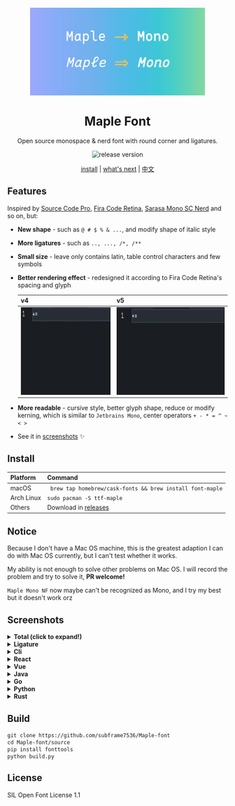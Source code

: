 <p align="center">
  <img src="./img/head.svg" height="200" alt="logo">
</p>

<h1 align="center"> Maple Font </h1>

<p align="center">
Open source monospace & nerd font with round corner and ligatures.
</p>

<p align="center">
  <a>
    <img src="https://img.shields.io/github/v/release/subframe7536/Maple-font?display_name=tag" alt="release version">
  </a>
</p>

<p align="center">
  <a href="#install">install</a> | 
  <a href="https://github.com/users/subframe7536/projects/1">what's next</a> |
  <a href="./README_CN.md">中文</a>
</p>



## Features

Inspired by [Source Code Pro](https://github.com/adobe-fonts/source-code-pro), [Fira Code Retina](https://github.com/tonsky/FiraCode), [Sarasa Mono SC Nerd](https://github.com/laishulu/Sarasa-Mono-SC-Nerd) and so on, but:

- **New shape** -  such as `@ # $ % & ...`, and modify shape of italic style
- **More ligatures** - such as `.., ..., /*, /**` 
- **Small size** - leave only contains latin, table control characters and few symbols
- **Better rendering effect** - redesigned it according to Fira Code Retina's spacing and glyph

  |v4 | v5  |
  | :--------------- | :------ |
  | <img src="./img/sizechange.gif" height="200" alt="v4"> | <img src="./img/sizechange1.gif" height="200" alt="v5"> |

- **More readable** - cursive style, better glyph shape, reduce or modify kerning, which is similar to `Jetbrains Mono`, center operators `+ - * = ^ ~ < >` 
- See it in [screenshots](#screenshots) ✨



## Install


| Platform         | Command |
| :--------------- | :------ |
| macOS | ` brew tap homebrew/cask-fonts && brew install font-maple` |
|Arch Linux| `sudo pacman -S ttf-maple` |
| Others | Download in [releases](https://github.com/subframe7536/Maple-font/releases)           |








## Notice


Because I don't have a Mac OS machine, this is the greatest adaption I can do with Mac OS currently, but I can't test whether it works. 

My ability is not enough to solve other problems on Mac OS. I will record the problem and try to solve it, **PR welcome!**

`Maple Mono NF` now maybe can't be recognized as Mono, and I try my best but it doesn't work orz


## Screenshots


<details>
<summary><b>Total (click to expand!)</b></summary>

![](img/base.png)

</details>



<details>
<summary><b>Ligature</b></summary>

![](img/ligature.png)
![](img/ligature.gif)

</details>



<details>
<summary><b>Cli</b></summary>

![](img/code_sample/cli.webp)

</details>



<details>
<summary><b>React</b></summary>

![](img/code_sample/react.webp)

</details>



<details>
<summary><b>Vue</b></summary>

![](img/code_sample/vue.webp)

</details>


<details>
<summary><b>Java</b></summary>

![](img/code_sample/java.webp)

</details>


<details>
<summary><b>Go</b></summary>

![](img/code_sample/go.webp)

</details>


<details>
<summary><b>Python</b></summary>

![](img/code_sample/python.webp)

</details>


<details>
<summary><b>Rust</b></summary>

![](img/code_sample/rust.webp)


</details>


## Build

```
git clone https://github.com/subframe7536/Maple-font
cd Maple-font/source
pip install fonttools
python build.py
```

## License

SIL Open Font License 1.1
